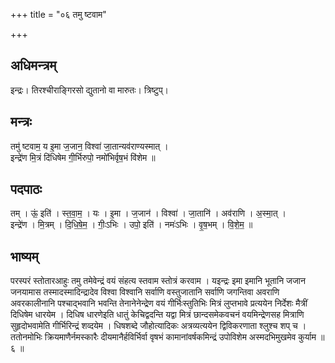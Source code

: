 +++
title = "०६ तमु ष्टवाम"

+++
## अधिमन्त्रम्
इन्द्रः। तिरश्चीराङ्गिरसो द्युतानो वा मारुतः। त्रिष्टुप्।

## मन्त्रः
तमु॑ ष्टवाम॒ य इ॒मा ज॒जान॒ विश्वा॑ जा॒तान्यव॑राण्यस्मात् ।  
इन्द्रे॑ण मि॒त्रं दि॑धिषेम गी॒र्भिरुपो॒ नमो॑भिर्वृष॒भं वि॑शेम ॥

## पदपाठः
तम् । ऊं॒ इति॑ । स्त॒वा॒म॒ । यः । इ॒मा । ज॒जान॑ । विश्वा॑ । जा॒तानि॑ । अव॑राणि । अ॒स्मा॒त् ।  
इन्द्रे॑ण । मि॒त्रम् । दि॒धि॒षे॒म॒ । गीः॒ऽभिः । उपो॒ इति॑ । नमः॑ऽभिः । वृ॒ष॒भम् । वि॒शे॒म॒ ॥

## भाष्यम्
परस्परं स्तोतारआहुः तमु तमेवेन्द्रं वयं संहत्य स्तवाम स्तोत्रं करवाम । यइन्द्रः इमा इमानि भूतानि जजान जनयामास तस्मादस्मादिन्द्रादेव विश्वा विश्वानि सर्वाणि वस्तुजातानि सर्वाणि जगन्तिवा अवराणि अवरकालीनानि पश्चाद्भवानि भवन्ति तेनानेनेन्द्रेण वयं गीर्भिःस्तुतिभिः मित्रं लुप्तभावे प्रत्ययेन निर्देशः मैत्रीं दिधिषेम धारयेम । दिधिष धारणेइति धातुं केचिद्वदन्ति यद्वा मित्रं छान्दसमेकवचनं वयमिन्द्रेणसह मित्राणि सुहृदोभवामेति गीर्भिरिन्द्रं शव्दयेम । धिषशब्दे जौहोत्यादिकः अत्रव्यत्ययेन द्विविकरणाता श्लुश्च शप् च । ततोनमोभिः क्रियमाणैर्नमस्कारैः दीयमानैर्हविर्भिर्वा वृषभं कामानांवर्षकमिन्द्रं उपोविशेम अस्मदभिमुखमेव कुर्याम ॥ ६ ॥